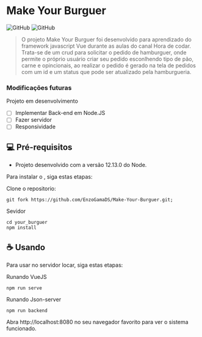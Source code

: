 # Make Your Burguer

![GitHub](https://img.shields.io/badge/Vue-20232A?style=for-the-badge&logo=vue.js&logoColor=61DAFB)
![GitHub](https://img.shields.io/badge/Json-43853D?style=for-the-badge&logo=json&logoColor=white)

> O projeto Make Your Burguer foi desenvolvido para aprendizado do framework javascript Vue durante as aulas do canal Hora de codar. Trata-se de um crud para solicitar o pedido de hamburguer, onde permite o próprio usuário criar seu pedido esconlhendo tipo de pão, carne e opincionais, ao realizar o pedido é gerado na tela de pedidos com um id e um status que pode ser atualizado pela hamburgueria.

### Modificações futuras 

Projeto em desenvolvimento

- [ ] Implementar Back-end em Node.JS
- [ ] Fazer servidor
- [ ] Responsividade

## 💻 Pré-requisitos

 * Projeto desenvolvido com a versão 12.13.0 do Node.

Para instalar o <QrMenu>, siga estas etapas:

Clone o repositorio:
```
git fork https://github.com/EnzoGamaDS/Make-Your-Burguer.git;
```
Sevidor
```
cd your_burguer
npm install
````
 
 ## ☕ Usando <Make-Your-Burguer>

Para usar <Make-Your-Burguer> no servidor locar, siga estas etapas:

Runando VueJS
```
npm run serve
````
 
Runando Json-server
```
npm run backend
````
 
 Abra http://localhost:8080 no seu navegador favorito para ver o sistema funcionado.
